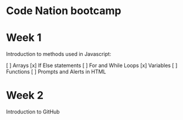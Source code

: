 # Code Nation bootcamp

# Week 1 

Introduction to methods used in Javascript:

[ ] Arrays
[x] If Else statements
[ ] For and While Loops
[x] Variables
[ ] Functions 
[ ] Prompts and Alerts in HTML

# Week 2

Introduction to GitHub




